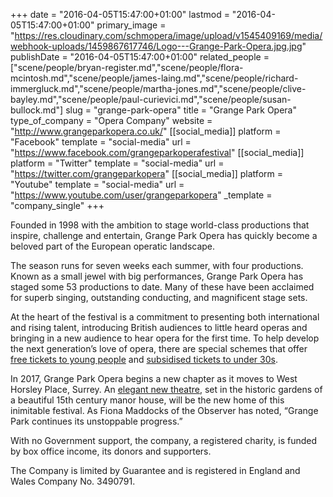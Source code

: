 +++
date = "2016-04-05T15:47:00+01:00"
lastmod = "2016-04-05T15:47:00+01:00"
primary_image = "https://res.cloudinary.com/schmopera/image/upload/v1545409169/media/webhook-uploads/1459867617746/Logo---Grange-Park-Opera.jpg.jpg"
publishDate = "2016-04-05T15:47:00+01:00"
related_people = ["scene/people/bryan-register.md","scene/people/flora-mcintosh.md","scene/people/james-laing.md","scene/people/richard-immergluck.md","scene/people/martha-jones.md","scene/people/clive-bayley.md","scene/people/paul-curievici.md","scene/people/susan-bullock.md"]
slug = "grange-park-opera"
title = "Grange Park Opera"
type_of_company = "Opera Company"
website = "http://www.grangeparkopera.co.uk/"
[[social_media]]
platform = "Facebook"
template = "social-media"
url = "https://www.facebook.com/grangeparkoperafestival"
[[social_media]]
platform = "Twitter"
template = "social-media"
url = "https://twitter.com/grangeparkopera"
[[social_media]]
platform = "Youtube"
template = "social-media"
url = "https://www.youtube.com/user/grangeparkopera"
_template = "company_single"
+++

Founded in 1998 with the ambition to stage world-class productions that inspire, challenge and entertain, Grange Park Opera has quickly become a beloved part of the European operatic landscape.

The season runs for seven weeks each summer, with four productions. Known as a small jewel with big performances, Grange Park Opera has staged some 53 productions to date. Many of these have been acclaimed for superb singing, outstanding conducting, and magnificent stage sets.

At the heart of the festival is a commitment to presenting both international and rising talent, introducing British audiences to little heard operas and bringing in a new audience to hear opera for the first time. To help develop the next generation’s love of opera, there are special schemes that offer [free tickets to young people](http://www.grangeparkopera.co.uk/under-30/musical-chairs/) and [subsidised tickets to under 30s](http://www.grangeparkopera.co.uk/under-30/meteor-tickets/).

In 2017, Grange Park Opera begins a new chapter as it moves to West Horsley Place, Surrey. An [elegant new theatre](http://www.grangeparkopera.co.uk/whp/the-theatre-in-the-woods/), set in the historic gardens of a beautiful 15th century manor house, will be the new home of this inimitable festival. As Fiona Maddocks of the Observer has noted, “Grange Park continues its unstoppable progress.”

With no Government support, the company, a registered charity, is funded by box office income, its donors and supporters.

The Company is limited by Guarantee and is registered in England and Wales Company No. 3490791.
